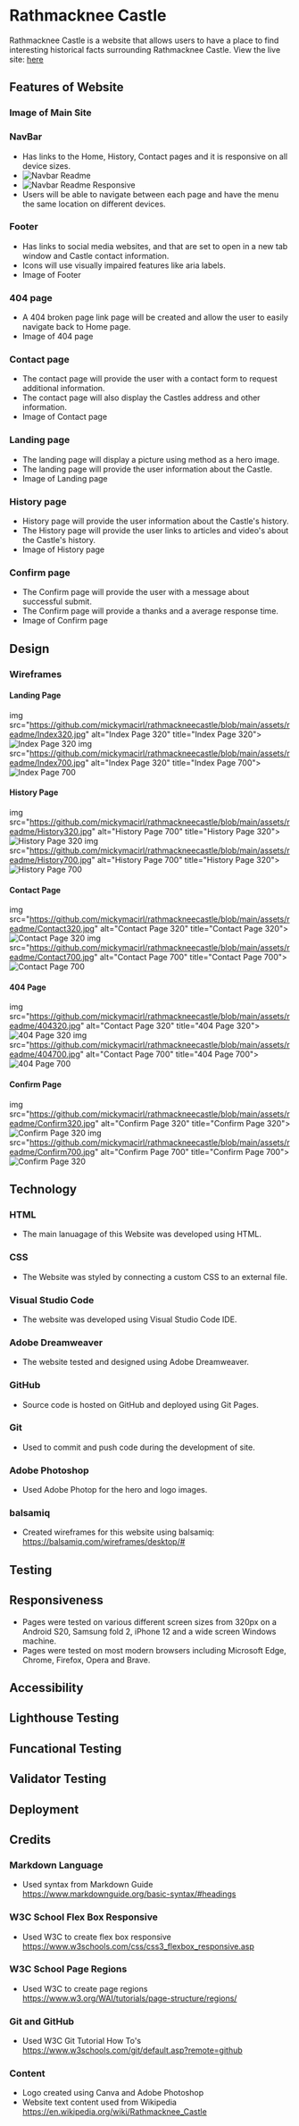 # Rathmacknee Castle

Rathmacknee Castle is a website that allows users to have a place to find interesting historical facts surrounding Rathmacknee Castle. View the live site: <a href="https://mickymacirl.github.io/rathmackneecastle/">here</a></p>
## Features of Website
### Image of Main Site
### NavBar
* Has links to the Home, History, Contact pages and it is responsive on all device sizes.
* ![Navbar Readme](/docs/navbar_readme.jpg)
* ![Navbar Readme Responsive](/docs/navbar_readmesmall.jpg)
* Users will be able to navigate between each page and have the menu the same location on different devices.
### Footer
* Has links to social media websites, and  that are set to open in a new tab window and Castle contact information.
* Icons will use visually impaired features like aria labels.
* Image of Footer
### 404 page
* A 404 broken page link page will be created and allow the user to easily navigate back to Home page.
* Image of 404 page
### Contact page
* The contact page will provide the user with a contact form to request additional information.
* The contact page will also display the Castles address and other information.
* Image of Contact page
### Landing page
* The landing page will display a picture using method as a hero image.
* The landing page will provide the user information about the Castle.
* Image of Landing page
### History page
* History page will provide the user information about the Castle's history.
* The History page will provide the user links to articles and video's about the Castle's history.
* Image of History page
### Confirm page
 * The Confirm page will provide the user with a message about successful submit.
 * The Confirm page will provide a thanks and a average response time.
 * Image of Confirm page
## Design
### Wireframes
#### Landing Page
img src="https://github.com/mickymacirl/rathmackneecastle/blob/main/assets/readme/Index320.jpg" alt="Index Page 320" title="Index Page 320">
![Index Page 320](/docs/Index320.jpg)
img src="https://github.com/mickymacirl/rathmackneecastle/blob/main/assets/readme/Index700.jpg" alt="Index Page 320" title="Index Page 700">
![Index Page 700](/docs/Index700.jpg)
#### History Page
img src="https://github.com/mickymacirl/rathmackneecastle/blob/main/assets/readme/History320.jpg" alt="History Page 700" title="History Page 320">
![History Page 320](/docs/History320.jpg320.jpg)
img src="https://github.com/mickymacirl/rathmackneecastle/blob/main/assets/readme/History700.jpg" alt="History Page 700" title="History Page 320">
![History Page 700](/docs/History700.jpgHistory700.jpg)
#### Contact Page
img src="https://github.com/mickymacirl/rathmackneecastle/blob/main/assets/readme/Contact320.jpg" alt="Contact Page 320" title="Contact Page 320">
![Contact Page 320](/docs/Contact320.jpg)
img src="https://github.com/mickymacirl/rathmackneecastle/blob/main/assets/readme/Contact700.jpg" alt="Contact Page 700" title="Contact Page 700">
![Contact Page 700](/docs/Contact700.jpg)
#### 404 Page
img src="https://github.com/mickymacirl/rathmackneecastle/blob/main/assets/readme/404320.jpg" alt="Contact Page 320" title="404 Page 320">
![404 Page 320](/docs/404320.jpg)
img src="https://github.com/mickymacirl/rathmackneecastle/blob/main/assets/readme/404700.jpg" alt="Contact Page 700" title="404 Page 700">
![404 Page 700](/docs/404700.jpg)
#### Confirm Page
img src="https://github.com/mickymacirl/rathmackneecastle/blob/main/assets/readme/Confirm320.jpg" alt="Confirm Page 320" title="Confirm Page 320">
![Confirm Page 320](/docs/Confirm320.jpg)
img src="https://github.com/mickymacirl/rathmackneecastle/blob/main/assets/readme/Confirm700.jpg" alt="Confirm Page 700" title="Confirm Page 700">
![Confirm Page 320](/docs/Confirm700.jpg)
## Technology
### HTML
* The main lanuagage of this Website was developed using HTML.
### CSS
* The Website was styled by connecting a custom CSS to an external file.
### Visual Studio Code
* The website was developed using Visual Studio Code IDE.
### Adobe Dreamweaver
* The website tested and designed using Adobe Dreamweaver.
### GitHub
* Source code is hosted on GitHub and deployed using Git Pages.
### Git
* Used to commit and push code during the development of site.
### Adobe Photoshop
* Used Adobe Photop for the hero and logo images.
### balsamiq
* Created wireframes for this website using balsamiq: https://balsamiq.com/wireframes/desktop/#
## Testing
## Responsiveness
* Pages were tested on various different screen sizes from 320px on a Android S20, Samsung fold 2, iPhone 12 and a wide screen Windows machine.
* Pages were tested on most modern browsers including Microsoft Edge, Chrome, Firefox, Opera and Brave.
## Accessibility
## Lighthouse Testing
## Funcational Testing
## Validator Testing
## Deployment
## Credits
### Markdown Language
* Used syntax from Markdown Guide https://www.markdownguide.org/basic-syntax/#headings
### W3C School Flex Box Responsive
* Used W3C to create flex box responsive
https://www.w3schools.com/css/css3_flexbox_responsive.asp
### W3C School Page Regions
* Used W3C to create page regions https://www.w3.org/WAI/tutorials/page-structure/regions/
### Git and GitHub</h3>
* Used W3C Git Tutorial How To's https://www.w3schools.com/git/default.asp?remote=github
### Content</h3>
* Logo created using Canva and Adobe Photoshop
* Website text content used from Wikipedia https://en.wikipedia.org/wiki/Rathmacknee_Castle


